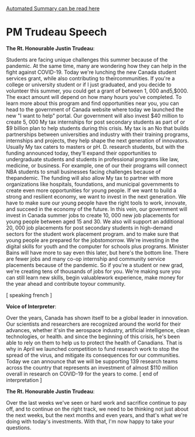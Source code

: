 [Automated Summary can be read here](./trudeau_summary.md)

# PM Trudeau Speech



**The Rt. Honourable Justin Trudeau**:

Students are facing unique challenges this summer because of the pandemic.
At the same time, many are wondering how they can help in the fight against COVID-19. Today we're lunching the new Canada student services grant, while also contributing to theircommunities.
If you're a college or university student or if I just graduated, and you decide to volunteer this summer, you could get a grant of between 1, 000 and5,$000.
The exact amount will depend on how many hours you've completed.
To learn more about this program and find opportunities near you, you can head to the government of Canada website where today we launched the new "I want to help" portal.
Our government will also invest $40 million to create 5, 000 My tax internships for post secondary students as part of or $9 billion plan to help students during this crisis.
My tax is an No that builds partnerships between universities and industry with their training programs, internships and projects, they help shape the next generation of innovators.
Usually My tax caters to masters or pH. D. research students, but with the funding announced today, they'll expand their opportunities to undergraduate students and students in professional programs like law, medicine, or business.
For example, one of our their programs will connect NBA students to small businesses facing challenges because of thepandemic.
The funding will also allow My tax to partner with more organizations like hospitals, foundations, and municipal governments to create even more opportunities for young people.
If we want to build a strong and resilient economy, we want to invest in the next generation.
We have to make sure our young people have the right tools to work, innovate, and succeed in the economy of the future.
In this vein, our government will invest in Canada summer jobs to create 10, 000 new job placements for young people between aged 15 and 30. We also will support an additional 20, 000 job placements for post secondary students in high-demand sectors for the student work placement program.
and to make sure that young people are prepared for the jobstomorrow.
We're investing in the digital skills for youth and the computer for schools plus programs.
Minister Bains will have more to say even this later, but here's the bottom line.
There are fewer jobs and many co-op internship and community service placements because of the pandemic.
So if you're a student or new grad, we're creating tens of thousands of jobs for you.
We're making sure you can still learn new skills, begin valuablework experience, make money for the year ahead and contribute toyour community.


[ speaking french ]



**Voice of Interpreter**:

Over the years, Canada has shown itself to be a global leader in innovation.
Our scientists and researchers are recognized around the world for their advances, whether it'sin the aerospace industry, artificial intelligence, clean technologies, or health.
and since the beginning of this crisis, he's been able to rely on them to help us to protect the health of Canadians.
That is why in April we launched competition to fund research work to stop the spread of the virus, and mitigate its consequences for our communities.
Today we can announce that we will be supporting 139 research teams across the country that represents an investment of almost $110 million overall in research on COVID-19 for the years to come.
[ end of interpretation ]



**The Rt. Honourable Justin Trudeau**:

Over the last weeks we've seen or hard work and sacrifice continue to pay off, and to continue on the right track, we need to be thinking not just about the next weeks, but the next months and even years, and that's what we're doing with today's investments.
With that, I'm now happy to take your questions.
